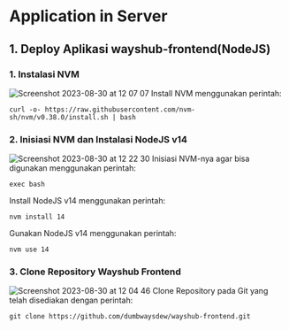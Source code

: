 # Application in Server

## 1. Deploy Aplikasi wayshub-frontend(NodeJS)


### 1. Instalasi NVM
![Screenshot 2023-08-30 at 12 07 07](https://github.com/calvinnr/devops18-dumbways-calvinnovryanrahaditya/assets/101310300/fa0b4746-da3a-4ca1-842b-f9a9c700c56f)
Install NVM menggunakan perintah:

```
curl -o- https://raw.githubusercontent.com/nvm-sh/nvm/v0.38.0/install.sh | bash
```

### 2. Inisiasi NVM dan Instalasi NodeJS v14
![Screenshot 2023-08-30 at 12 22 30](https://github.com/calvinnr/devops18-dumbways-calvinnovryanrahaditya/assets/101310300/f7c87227-fed8-484e-91a8-1b187e253dfc)
Inisiasi NVM-nya agar bisa digunakan menggunakan perintah:

```
exec bash
```

Install NodeJS v14 menggunakan perintah:

```
nvm install 14
```

Gunakan NodeJS v14 menggunakan perintah:

```
nvm use 14
```
### 3. Clone Repository Wayshub Frontend
![Screenshot 2023-08-30 at 12 04 46](https://github.com/calvinnr/devops18-dumbways-calvinnovryanrahaditya/assets/101310300/87618e49-412f-46fc-88d4-6327588d1f0b)
Clone Repository pada Git yang telah disediakan dengan perintah:

```
git clone https://github.com/dumbwaysdew/wayshub-frontend.git
```



